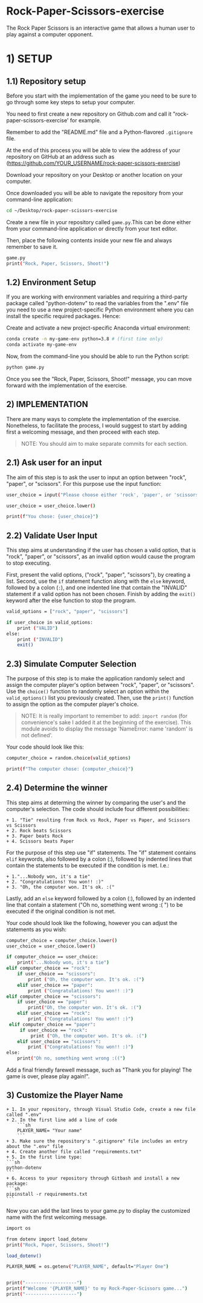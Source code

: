 # Rock-Paper-Scissors-exercise

The Rock Paper Scissors is an interactive game that allows a human user to play against a computer opponent. 

# 1) SETUP
## 1.1) Repository setup 
 
 Before you start with the implementation of the game you need to be sure to go through some key steps to setup your computer. 

You need to first create a new repository on Github.com and call it "rock-paper-scissors-exercise' for example. 

Remember to add the "README.md" file and a Python-flavored `.gitignore` file. 

At the end of this process you will be able to view the address of your repository on GitHub at an address such as (https://github.com/YOUR_USERNAME/rock-paper-scissors-exercise) 

Download your repository on your Desktop or another location on your computer. 

Once downloaded you will be able to navigate the repository from your command-line application: 

```sh
cd ~/Desktop/rock-paper-scissors-exercise
```

Create a new file in your repository called `game.py`.This can be done either from your command-line application or directly from your text editor. 

Then, place the following contents inside your new file and always remember to save it. 

```sh
game.py
print("Rock, Paper, Scissors, Shoot!")
```


## 1.2) Environment Setup 

If you are working with environment variables and requiring a third-party package called "python-dotenv" to read the variables from the ".env" file you need to use a new project-specific Python environment where you can install the specific required packages. Hence: 

Create and activate a new project-specific Anaconda virtual environment: 

```sh
conda create -n my-game-env python=3.8 # (first time only)
conda activate my-game-env
```

Now, from the command-line you should be able to run the Python script: 

```sh
python game.py
```

Once you see the "Rock, Paper, Scissors, Shoot!" message, you can move forward with the implementation of the exercise. 


## 2) IMPLEMENTATION 

There are many ways to complete the implementation of the exercise. Nonetheless, to facilitate the process, I would suggest to start by adding first a welcoming message, and then proceed with each step. 

> NOTE: You should aim to make separate commits for each section. 

## 2.1) Ask user for an input 

The aim of this step is to ask the user to input an option between "rock", "paper", or "scissors". For this purpose use the input function: 

```sh
user_choice = input("Please choose either 'rock', 'paper', or 'scissors': ")

user_choice = user_choice.lower()

print(f"You chose: {user_choice}")
```

## 2.2) Validate User Input 

This step aims at understanding if the user has chosen a valid option, that is "rock", "paper", or "scissors", as an invalid option would cause the program to stop executing. 

First, present the valid options, ("rock", "paper", "scissors"), by creating a list.
Second, use the `if` statement function along with the `else` keyword, followed by a colon (`:`), and one indented line that contain the "INVALID" statement if a valid option has not been chosen. 
Finish by adding the `exit()` keyword after the else function to stop the program. 

```sh 
valid_options = ["rock", "paper", "scissors"]

if user_choice in valid_options: 
    print ("VALID")
else:
    print ("INVALID")
    exit()
```

## 2.3) Simulate Computer Selection 

The purpose of this step is to make the application randomly select and assign the computer player's option between "rock", "paper", or "scissors". 
Use the `choice()` function to randomly select an option within the `valid_options()` list you previously created. 
Then, use the `print()` function to assign the option as the computer player's choice. 

> NOTE: It is really important to remember to add: `import random` (for convenience's sake I added it at the beginning of the exercise). This module avoids to display the message 'NameError: name 'random' is not defined'. 

Your code should look like this: 

```sh
computer_choice = random.choice(valid_options)

print(f"The computer chose: {computer_choice}")
```

## 2.4) Determine the winner 

This step aims at determing the winner by comparing the user's and the computer's selection. The code should include four different possibilities: 

    + 1. "Tie" resulting from Rock vs Rock, Paper vs Paper, and Scissors vs Scissors
    + 2. Rock beats Scissors 
    + 3. Paper beats Rock
    + 4. Scissors beats Paper 

For the purpose of this step use "if" statements. The "if" statement contains `elif` keywords, also followed by a colon (:), followed by indented lines that contain the statements to be executed if the condition is met. I.e.:
    
    + 1."...Nobody won, it's a tie"
    + 2. "Congratulations! You won!! :)"
    + 3. "Oh, the computer won. It's ok. :("

Lastly, add an `else` keyword followed by a colon (:), followed by an indented line that contain a statement ("Oh no, something went wrong :( ") to be executed if the original condition is not met. 

Your code should look like the following, however you can adjust the statements as you wish: 

```sh 
computer_choice = computer_choice.lower()
user_choice = user_choice.lower()

if computer_choice == user_choice:
    print("...Nobody won, it's a tie")
elif computer_choice == "rock":
    if user_choice == "scissors":
        print ("Oh, the computer won. It's ok. :(")
    elif user_choice == "paper":
        print ("Congratulations! You won!! :)")
elif computer_choice == "scissors":
    if user_choice == "paper":
        print("Oh, the computer won. It's ok. :(")
    elif user_choice == "rock":
        print ("Congratulations! You won!! :)")
 elif computer_choice == "paper":
     if user_choice == "rock":
         print ("Oh, the computer won. It's ok. :(")
    elif user_choice == "scissors":
        print ("Congratulations! You won!! :)")
else: 
    print("Oh no, something went wrong :((")
```


Add a final friendly farewell message, such as "Thank you for playing! The game is over, please play again!". 

## 3) Customize the Player Name 

    + 1. In your repository, through Visual Studio Code, create a new file called ".env"
    + 2. In the first line add a line of code 
        ```sh 
        PLAYER_NAME= "Your name"
        ```
    + 3. Make sure the repository's ".gitignore" file includes an entry about the ".env" file
    + 4. Create another file called "requirements.txt"
    + 5. In the first line type:
    ```sh
    python-dotenv
    ```
    + 6. Access to your repository through Gitbash and install a new package:
    ```sh
    pipinstall -r requirements.txt 
    ```
Now you can add the last lines to your game.py to display the customized name with the first welcoming message. 

```sh 
import os 

from dotenv import load_dotenv
print("Rock, Paper, Scissors, Shoot!")

load_dotenv()

PLAYER_NAME = os.getenv("PLAYER_NAME", default="Player One")


print("-------------------")
print(f"Welcome '{PLAYER_NAME}' to my Rock-Paper-Scissors game...")
print("-------------------")
```
